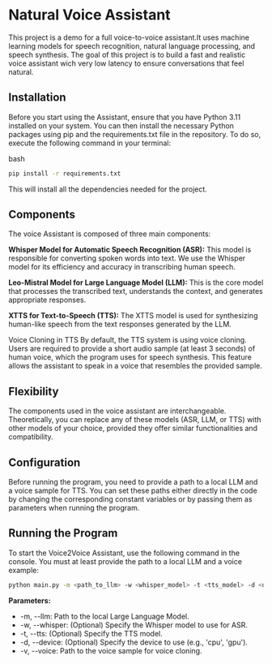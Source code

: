 # Natural Voice Assistant 

This project is a demo for a full voice-to-voice assistant.It uses machine learning models for speech recognition, natural language processing, and speech synthesis.  The goal of this project is to build a fast and realistic voice assistant wich very low latency to ensure conversations that feel natural.  

## Installation
Before you start using the Assistant, ensure that you have Python 3.11 installed on your system. You can then install the necessary Python packages using pip and the requirements.txt file in the repository. To do so, execute the following command in your terminal:

bash
```bash
pip install -r requirements.txt
```
This will install all the dependencies needed for the project.

## Components
The voice Assistant is composed of three main components:

**Whisper Model for Automatic Speech Recognition (ASR):** This model is responsible for converting spoken words into text. We use the Whisper model for its efficiency and accuracy in transcribing human speech.

**Leo-Mistral Model for Large Language Model (LLM):** This is the core model that processes the transcribed text, understands the context, and generates appropriate responses.

**XTTS for Text-to-Speech (TTS):** The XTTS model is used for synthesizing human-like speech from the text responses generated by the LLM.

Voice Cloning in TTS
By default, the TTS system is using voice cloning. Users are required to provide a short audio sample (at least 3 seconds) of human voice, which the program uses for speech synthesis. This feature allows the assistant to speak in a voice that resembles the provided sample.

## Flexibility
The components used in the voice assistant are interchangeable. Theoretically, you can replace any of these models (ASR, LLM, or TTS) with other models of your choice, provided they offer similar functionalities and compatibility.

## Configuration
Before running the program, you need to provide a path to a local LLM and a voice sample for TTS. You can set these paths either directly in the code by changing the corresponding constant variables or by passing them as parameters when running the program.

## Running the Program
To start the Voice2Voice Assistant, use the following command in the console. You must at least provide the path to a local LLM and a voice example:

```bash
python main.py -m <path_to_llm> -w <whisper_model> -t <tts_model> -d <device> -v <path_to_voice_sample>
```
**Parameters:**
<ul>
<li>-m, --llm: Path to the local Large Language Model.</li>
<li>-w, --whisper: (Optional) Specify the Whisper model to use for ASR.</li>
<li>-t, --tts: (Optional) Specify the TTS model.</li>
<li>-d, --device: (Optional) Specify the device to use (e.g., 'cpu', 'gpu').</li>
<li>-v, --voice: Path to the voice sample for voice cloning.</li>
</ul>